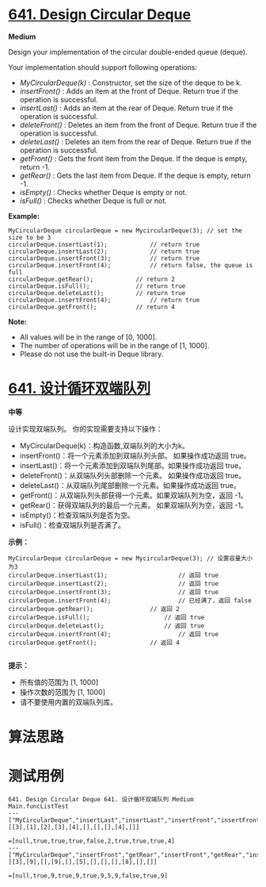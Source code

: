 # [641. Design Circular Deque][enTitle]

**Medium**

Design your implementation of the circular double-ended queue (deque).

Your implementation should support following operations:

-  *MyCircularDeque(k)* : Constructor, set the size of the deque to be k. 
-  *insertFront()* : Adds an item at the front of Deque. Return true if the operation is successful. 
-  *insertLast()* : Adds an item at the rear of Deque. Return true if the operation is successful. 
-  *deleteFront()* : Deletes an item from the front of Deque. Return true if the operation is successful. 
-  *deleteLast()* : Deletes an item from the rear of Deque. Return true if the operation is successful. 
-  *getFront()* : Gets the front item from the Deque. If the deque is empty, return -1. 
-  *getRear()* : Gets the last item from Deque. If the deque is empty, return -1. 
-  *isEmpty()* : Checks whether Deque is empty or not.  
-  *isFull()* : Checks whether Deque is full or not.



**Example:** 

```
MyCircularDeque circularDeque = new MycircularDeque(3); // set the size to be 3
circularDeque.insertLast(1);			// return true
circularDeque.insertLast(2);			// return true
circularDeque.insertFront(3);			// return true
circularDeque.insertFront(4);			// return false, the queue is full
circularDeque.getRear();  			// return 2
circularDeque.isFull();				// return true
circularDeque.deleteLast();			// return true
circularDeque.insertFront(4);			// return true
circularDeque.getFront();			// return 4

```



**Note:** 

- All values will be in the range of [0, 1000]. 
- The number of operations will be in the range of [1, 1000]. 
- Please do not use the built-in Deque library.
# [641. 设计循环双端队列][cnTitle]

**中等**

设计实现双端队列。 你的实现需要支持以下操作：

- MyCircularDeque(k)：构造函数,双端队列的大小为k。 
- insertFront()：将一个元素添加到双端队列头部。 如果操作成功返回 true。 
- insertLast()：将一个元素添加到双端队列尾部。如果操作成功返回 true。 
- deleteFront()：从双端队列头部删除一个元素。 如果操作成功返回 true。 
- deleteLast()：从双端队列尾部删除一个元素。如果操作成功返回 true。 
- getFront()：从双端队列头部获得一个元素。如果双端队列为空，返回 -1。 
- getRear()：获得双端队列的最后一个元素。 如果双端队列为空，返回 -1。 
- isEmpty()：检查双端队列是否为空。 
- isFull()：检查双端队列是否满了。

**示例：** 

```
MyCircularDeque circularDeque = new MycircularDeque(3); // 设置容量大小为3
circularDeque.insertLast(1);			        // 返回 true
circularDeque.insertLast(2);			        // 返回 true
circularDeque.insertFront(3);			        // 返回 true
circularDeque.insertFront(4);			        // 已经满了，返回 false
circularDeque.getRear();  				// 返回 2
circularDeque.isFull();				        // 返回 true
circularDeque.deleteLast();			        // 返回 true
circularDeque.insertFront(4);			        // 返回 true
circularDeque.getFront();				// 返回 4
 
```



**提示：** 

- 所有值的范围为 [1, 1000] 
- 操作次数的范围为 [1, 1000] 
- 请不要使用内置的双端队列库。


# 算法思路

# 测试用例
```
641. Design Circular Deque 641. 设计循环双端队列 Medium
Main.funcListTest
---
["MyCircularDeque","insertLast","insertLast","insertFront","insertFront","getRear","isFull","deleteLast","insertFront","getFront"]
[[3],[1],[2],[3],[4],[],[],[],[4],[]]

=[null,true,true,true,false,2,true,true,true,4]
---
["MyCircularDeque","insertFront","getRear","insertFront","getRear","insertLast","getFront","getRear","getFront","insertLast","deleteLast","getFront"]
[[3],[9],[],[9],[],[5],[],[],[],[8],[],[]]

=[null,true,9,true,9,true,9,5,9,false,true,9]
```

[enTitle]: https://leetcode.com/problems/design-circular-deque/
[cnTitle]: https://leetcode-cn.com/problems/design-circular-deque/
